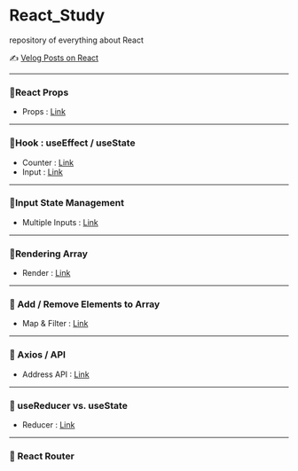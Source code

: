 # React_Study

repository of everything about React

✍️ [Velog Posts on React](https://velog.io/@jiselectric?tag=React)

<hr/>

### 📍React Props 
- Props : [Link](https://github.com/jiselectric/React_Study/blob/main/src/routers/Hello.js)

<hr/>

### 📍Hook : useEffect / useState 
- Counter : [Link](https://github.com/jiselectric/React_Study/blob/main/src/routers/Counter.js)
- Input : [Link](https://github.com/jiselectric/React_Study/blob/main/src/routers/Input.js)

<hr/>

### 📍Input State Management
- Multiple Inputs : [Link](https://github.com/jiselectric/React_Study/blob/main/src/routers/Inputs.js)

<hr/>

### 📍Rendering Array 
- Render : [Link](https://github.com/jiselectric/React_Study/blob/main/src/routers/UserList.js)

<hr/>

### 📍 Add / Remove Elements to Array
- Map & Filter : [Link](https://github.com/jiselectric/React_Study/blob/main/src/routers/CreateUser.js)

<hr/>

### 📍 Axios / API 
- Address API : [Link](https://github.com/jiselectric/React_Study/blob/main/src/routers/Address.js)

<hr/>

### 📍 useReducer vs. useState
- Reducer : [Link](https://github.com/jiselectric/React_Study/blob/main/src/routers/CounterReducer.js)

<hr/>

### 📍 React Router
